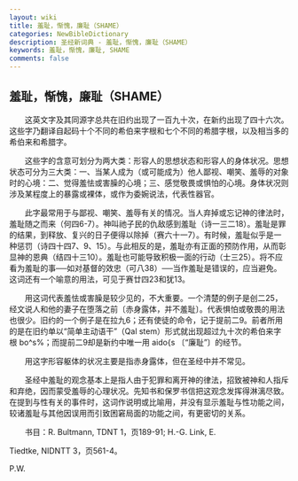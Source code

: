 ```yaml
---
layout: wiki
title: 羞耻，惭愧，廉耻（SHAME）
categories: NewBibleDictionary
description: 圣经新词典 - 羞耻，惭愧，廉耻（SHAME）
keywords: 羞耻，惭愧，廉耻, SHAME
comments: false
---
```


## 羞耻，惭愧，廉耻（SHAME）

　　这英文字及其同源字总共在旧约出现了一百九十次，在新约出现了四十六次。这些字乃翻译自起码十个不同的希伯来字根和七个不同的希腊字根，以及相当多的希伯来和希腊字。

　　这些字的含意可划分为两大类：形容人的思想状态和形容人的身体状况。思想状态可分为三大类：一、当某人成为（或可能成为）他人鄙视、嘲笑、羞辱的对象时的心境：二、觉得羞怯或害臊的心境；三、感觉敬畏或惧怕的心境。身体状况则涉及某程度上的暴露或裸体，或作为委婉说法，代表性器官。

　　此字最常用于与鄙视、嘲笑、羞辱有关的情况。当人弃掉或忘记神的律法时，羞耻随之而来（何四6-7）。神叫祂子民的仇敌感到羞耻（诗一三二18）。羞耻是罪的结果，到释放、复兴的日子便得以除掉（赛六十一7）。有时候，羞耻似乎是一种惩罚（诗四十四7、9、15）。与此相反的是，羞耻亦有正面的预防作用，从而彰显神的恩典（结四十三10）。羞耻也可能导致积极一面的行动（士三25）。将不应看为羞耻的事──如对基督的效忠（可八38）──当作羞耻是错误的，应当避免。这词还有一个喻意的用法，可见于赛廿四23和犹13。

　　用这词代表羞怯或害臊是较少见的，不大重要。一个清楚的例子是创二25，经文说人和他的妻子在堕落之前〔赤身露体，并不羞耻〕。代表惧怕或敬畏的用法也很少。旧约的一个例子是在拉九6；还有使徒的命令，记于提前二9。前者所用的是在旧约单以“简单主动语干”（Qal stem）形式就出现超过九十次的希伯来字根 bo^s%；而提前二9却是新约中唯一用 aido{s 〔“廉耻”〕的经节。

　　用这字形容躯体的状况主要是指赤身露体，但在圣经中并不常见。

　　圣经中羞耻的观念基本上是指人由于犯罪和离开神的律法，招致被神和人指斥和弃绝，因而蒙受羞辱的心理状况。先知书和保罗书信把这观念发挥得淋漓尽致。在提到与性有关的事件时，这词作说明或比喻用，并没有显示羞耻与性功能之间，较诸羞耻与其他因误用而引致困窘局面的功能之间，有更密切的关系。

　　书目：R. Bultmann, TDNT 1，页189-91; H.-G. Link, E.

Tiedtke, NIDNTT 3，页561-4。

P.W.








